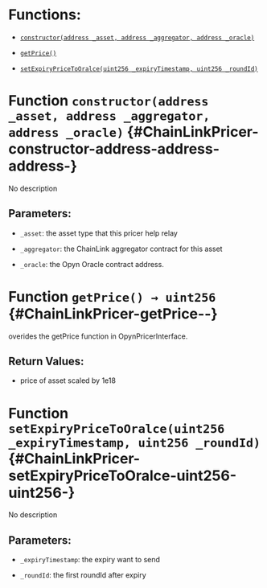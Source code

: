 # Functions:

- [`constructor(address _asset, address _aggregator, address _oracle)`](#ChainLinkPricer-constructor-address-address-address-)

- [`getPrice()`](#ChainLinkPricer-getPrice--)

- [`setExpiryPriceToOralce(uint256 _expiryTimestamp, uint256 _roundId)`](#ChainLinkPricer-setExpiryPriceToOralce-uint256-uint256-)

# Function `constructor(address _asset, address _aggregator, address _oracle)` {#ChainLinkPricer-constructor-address-address-address-}

No description

## Parameters:

- `_asset`: the asset type that this pricer help relay

- `_aggregator`: the ChainLink aggregator contract for this asset

- `_oracle`: the Opyn Oracle contract address.

# Function `getPrice() → uint256` {#ChainLinkPricer-getPrice--}

overides the getPrice function in OpynPricerInterface.

## Return Values:

- price of asset scaled by 1e18

# Function `setExpiryPriceToOralce(uint256 _expiryTimestamp, uint256 _roundId)` {#ChainLinkPricer-setExpiryPriceToOralce-uint256-uint256-}

No description

## Parameters:

- `_expiryTimestamp`: the expiry want to send

- `_roundId`: the first roundId after expiry

